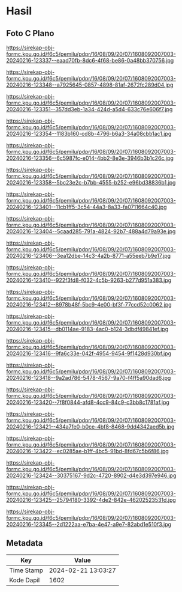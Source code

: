 # Hasil

## Foto C Plano

https://sirekap-obj-formc.kpu.go.id/f6c5/pemilu/pdpr/16/08/09/20/07/1608092007003-20240216-123337--eaad70fb-8dc6-4f68-be86-0a48bb370756.jpg

https://sirekap-obj-formc.kpu.go.id/f6c5/pemilu/pdpr/16/08/09/20/07/1608092007003-20240216-123348--a7925645-0857-4898-81af-2672fc289d04.jpg

https://sirekap-obj-formc.kpu.go.id/f6c5/pemilu/pdpr/16/08/09/20/07/1608092007003-20240216-123351--357dd3eb-1a34-424d-a5d4-633c76e606f7.jpg

https://sirekap-obj-formc.kpu.go.id/f6c5/pemilu/pdpr/16/08/09/20/07/1608092007003-20240216-123354--1183b160-cd8b-4796-b6a3-34a08cbb1ac1.jpg

https://sirekap-obj-formc.kpu.go.id/f6c5/pemilu/pdpr/16/08/09/20/07/1608092007003-20240216-123356--6c5987fc-e014-4bb2-8e3e-3946b3b1c26c.jpg

https://sirekap-obj-formc.kpu.go.id/f6c5/pemilu/pdpr/16/08/09/20/07/1608092007003-20240216-123358--5bc23e2c-b7bb-4555-b252-e96bd38836b1.jpg

https://sirekap-obj-formc.kpu.go.id/f6c5/pemilu/pdpr/16/08/09/20/07/1608092007003-20240216-123401--11cb1ff5-3c54-44a3-8a33-fa0711664c40.jpg

https://sirekap-obj-formc.kpu.go.id/f6c5/pemilu/pdpr/16/08/09/20/07/1608092007003-20240216-123404--5caad285-791a-4824-92b7-488a4d79a93e.jpg

https://sirekap-obj-formc.kpu.go.id/f6c5/pemilu/pdpr/16/08/09/20/07/1608092007003-20240216-123406--3ea12dbe-14c3-4a2b-8771-a55eeb7b9e17.jpg

https://sirekap-obj-formc.kpu.go.id/f6c5/pemilu/pdpr/16/08/09/20/07/1608092007003-20240216-123410--922f3fd8-f032-4c5b-9263-b277d951a383.jpg

https://sirekap-obj-formc.kpu.go.id/f6c5/pemilu/pdpr/16/08/09/20/07/1608092007003-20240216-123412--8978b48f-5bc9-4e00-bf3f-77ccd52c0062.jpg

https://sirekap-obj-formc.kpu.go.id/f6c5/pemilu/pdpr/16/08/09/20/07/1608092007003-20240216-123415--db0114ae-9183-4ac0-b124-3dbdf49841ef.jpg

https://sirekap-obj-formc.kpu.go.id/f6c5/pemilu/pdpr/16/08/09/20/07/1608092007003-20240216-123416--9fa6c33e-042f-4954-9454-9f1428d930bf.jpg

https://sirekap-obj-formc.kpu.go.id/f6c5/pemilu/pdpr/16/08/09/20/07/1608092007003-20240216-123418--9a2ad786-5478-4567-9a70-f4ff5a90dad6.jpg

https://sirekap-obj-formc.kpu.go.id/f6c5/pemilu/pdpr/16/08/09/20/07/1608092007003-20240216-123420--7f8f0844-afd8-4cc9-84c9-c3bb8c1781af.jpg

https://sirekap-obj-formc.kpu.go.id/f6c5/pemilu/pdpr/16/08/09/20/07/1608092007003-20240216-123421--434a7fe0-b0ce-4bf8-8468-9dd4342aed5b.jpg

https://sirekap-obj-formc.kpu.go.id/f6c5/pemilu/pdpr/16/08/09/20/07/1608092007003-20240216-123422--ec0285ae-b1ff-4bc5-91bd-8fd67c5b6f86.jpg

https://sirekap-obj-formc.kpu.go.id/f6c5/pemilu/pdpr/16/08/09/20/07/1608092007003-20240216-123424--30375167-9d2c-4720-8902-d4e3d397e946.jpg

https://sirekap-obj-formc.kpu.go.id/f6c5/pemilu/pdpr/16/08/09/20/07/1608092007003-20240216-123425--25794180-3392-4de2-842e-46202523531d.jpg

https://sirekap-obj-formc.kpu.go.id/f6c5/pemilu/pdpr/16/08/09/20/07/1608092007003-20240216-123345--2d1222aa-e7ba-4e47-a9e7-82abd1e510f3.jpg


## Metadata

| Key        | Value               |
| ---------- | ------------------- |
| Time Stamp | 2024-02-21 13:03:27 |
| Kode Dapil | 1602                |



